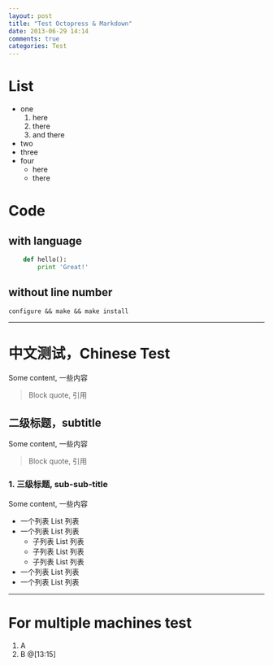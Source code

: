 ```yaml
---
layout: post
title: "Test Octopress & Markdown"
date: 2013-06-29 14:14
comments: true
categories: Test
---
```



# List

+ one
  1. here
  2. there
  3. and there
+ two
+ three
+ four
  - here
  - there

<!-- more -->


# Code

## with language

``` python
    def hello():
        print 'Great!'
```


## without line number

    configure && make && make install


* * * * *
    
中文测试，Chinese Test
======================
Some content, 一些内容

> Block quote, 引用

二级标题，subtitle
------------------
Some content, 一些内容

> Block quote, 引用

### 1. 三级标题, sub-sub-title
Some content, 一些内容

+ 一个列表 List 列表
+ 一个列表 List 列表
  - 子列表 List 列表
  - 子列表 List 列表
  - 子列表 List 列表
+ 一个列表 List 列表
+ 一个列表 List 列表


* * * * *


For multiple machines test
==========================

1. A
2. B @[13:15]